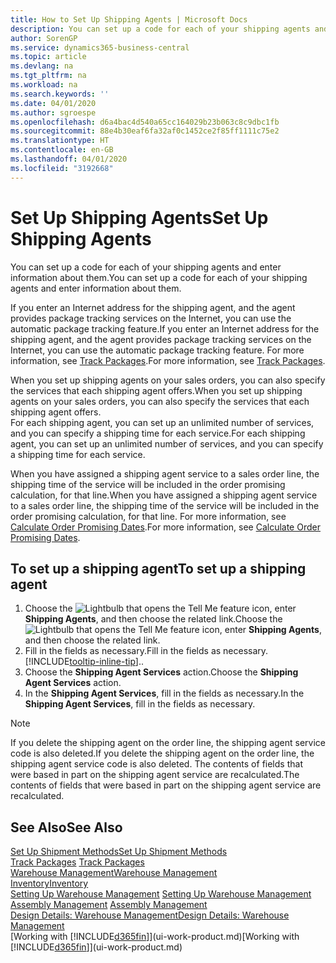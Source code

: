 ```yaml
---
title: How to Set Up Shipping Agents | Microsoft Docs
description: You can set up a code for each of your shipping agents and enter information about them.
author: SorenGP
ms.service: dynamics365-business-central
ms.topic: article
ms.devlang: na
ms.tgt_pltfrm: na
ms.workload: na
ms.search.keywords: ''
ms.date: 04/01/2020
ms.author: sgroespe
ms.openlocfilehash: d6a4bac4d540a65cc164029b23b063c8c9dbc1fb
ms.sourcegitcommit: 88e4b30eaf6fa32af0c1452ce2f85ff1111c75e2
ms.translationtype: HT
ms.contentlocale: en-GB
ms.lasthandoff: 04/01/2020
ms.locfileid: "3192668"
---
```

# <a name="set-up-shipping-agents"></a><span data-ttu-id="81f3d-103">Set Up Shipping Agents</span><span class="sxs-lookup"><span data-stu-id="81f3d-103">Set Up Shipping Agents</span></span>
<span data-ttu-id="81f3d-104">You can set up a code for each of your shipping agents and enter information about them.</span><span class="sxs-lookup"><span data-stu-id="81f3d-104">You can set up a code for each of your shipping agents and enter information about them.</span></span>  

<span data-ttu-id="81f3d-105">If you enter an Internet address for the shipping agent, and the agent provides package tracking services on the Internet, you can use the automatic package tracking feature.</span><span class="sxs-lookup"><span data-stu-id="81f3d-105">If you enter an Internet address for the shipping agent, and the agent provides package tracking services on the Internet, you can use the automatic package tracking feature.</span></span> <span data-ttu-id="81f3d-106">For more information, see [Track Packages](sales-how-track-packages.md).</span><span class="sxs-lookup"><span data-stu-id="81f3d-106">For more information, see [Track Packages](sales-how-track-packages.md).</span></span>

<span data-ttu-id="81f3d-107">When you set up shipping agents on your sales orders, you can also specify the services that each shipping agent offers.</span><span class="sxs-lookup"><span data-stu-id="81f3d-107">When you set up shipping agents on your sales orders, you can also specify the services that each shipping agent offers.</span></span>  
<span data-ttu-id="81f3d-108">For each shipping agent, you can set up an unlimited number of services, and you can specify a shipping time for each service.</span><span class="sxs-lookup"><span data-stu-id="81f3d-108">For each shipping agent, you can set up an unlimited number of services, and you can specify a shipping time for each service.</span></span>  

<span data-ttu-id="81f3d-109">When you have assigned a shipping agent service to a sales order line, the shipping time of the service will be included in the order promising calculation, for that line.</span><span class="sxs-lookup"><span data-stu-id="81f3d-109">When you have assigned a shipping agent service to a sales order line, the shipping time of the service will be included in the order promising calculation, for that line.</span></span> <span data-ttu-id="81f3d-110">For more information, see [Calculate Order Promising Dates](sales-how-to-calculate-order-promising-dates.md).</span><span class="sxs-lookup"><span data-stu-id="81f3d-110">For more information, see [Calculate Order Promising Dates](sales-how-to-calculate-order-promising-dates.md).</span></span>

## <a name="to-set-up-a-shipping-agent"></a><span data-ttu-id="81f3d-111">To set up a shipping agent</span><span class="sxs-lookup"><span data-stu-id="81f3d-111">To set up a shipping agent</span></span>  
1.  <span data-ttu-id="81f3d-112">Choose the ![Lightbulb that opens the Tell Me feature](media/ui-search/search_small.png "Tell me what you want to do") icon, enter **Shipping Agents**, and then choose the related link.</span><span class="sxs-lookup"><span data-stu-id="81f3d-112">Choose the ![Lightbulb that opens the Tell Me feature](media/ui-search/search_small.png "Tell me what you want to do") icon, enter **Shipping Agents**, and then choose the related link.</span></span>  
2.  <span data-ttu-id="81f3d-113">Fill in the fields as necessary.</span><span class="sxs-lookup"><span data-stu-id="81f3d-113">Fill in the fields as necessary.</span></span> [!INCLUDE[tooltip-inline-tip](includes/tooltip-inline-tip_md.md)]<span data-ttu-id="81f3d-114">.</span><span class="sxs-lookup"><span data-stu-id="81f3d-114">.</span></span>  
3.  <span data-ttu-id="81f3d-115">Choose the **Shipping Agent Services** action.</span><span class="sxs-lookup"><span data-stu-id="81f3d-115">Choose the **Shipping Agent Services** action.</span></span>
4. <span data-ttu-id="81f3d-116">In the **Shipping Agent Services**, fill in the fields as necessary.</span><span class="sxs-lookup"><span data-stu-id="81f3d-116">In the **Shipping Agent Services**, fill in the fields as necessary.</span></span>

> [!NOTE]  
>  <span data-ttu-id="81f3d-117">If you delete the shipping agent on the order line, the shipping agent service code is also deleted.</span><span class="sxs-lookup"><span data-stu-id="81f3d-117">If you delete the shipping agent on the order line, the shipping agent service code is also deleted.</span></span> <span data-ttu-id="81f3d-118">The contents of fields that were based in part on the shipping agent service are recalculated.</span><span class="sxs-lookup"><span data-stu-id="81f3d-118">The contents of fields that were based in part on the shipping agent service are recalculated.</span></span>  

## <a name="see-also"></a><span data-ttu-id="81f3d-119">See Also</span><span class="sxs-lookup"><span data-stu-id="81f3d-119">See Also</span></span>
[<span data-ttu-id="81f3d-120">Set Up Shipment Methods</span><span class="sxs-lookup"><span data-stu-id="81f3d-120">Set Up Shipment Methods</span></span>](sales-how-set-up-shipment-methods.md)  
<span data-ttu-id="81f3d-121">[Track Packages](sales-how-track-packages.md)  </span><span class="sxs-lookup"><span data-stu-id="81f3d-121">[Track Packages](sales-how-track-packages.md)  </span></span>  
[<span data-ttu-id="81f3d-122">Warehouse Management</span><span class="sxs-lookup"><span data-stu-id="81f3d-122">Warehouse Management</span></span>](warehouse-manage-warehouse.md)  
[<span data-ttu-id="81f3d-123">Inventory</span><span class="sxs-lookup"><span data-stu-id="81f3d-123">Inventory</span></span>](inventory-manage-inventory.md)  
<span data-ttu-id="81f3d-124">[Setting Up Warehouse Management](warehouse-setup-warehouse.md)   </span><span class="sxs-lookup"><span data-stu-id="81f3d-124">[Setting Up Warehouse Management](warehouse-setup-warehouse.md)   </span></span>  
<span data-ttu-id="81f3d-125">[Assembly Management](assembly-assemble-items.md)  </span><span class="sxs-lookup"><span data-stu-id="81f3d-125">[Assembly Management](assembly-assemble-items.md)  </span></span>  
[<span data-ttu-id="81f3d-126">Design Details: Warehouse Management</span><span class="sxs-lookup"><span data-stu-id="81f3d-126">Design Details: Warehouse Management</span></span>](design-details-warehouse-management.md)  
<span data-ttu-id="81f3d-127">[Working with [!INCLUDE[d365fin](includes/d365fin_md.md)]](ui-work-product.md)</span><span class="sxs-lookup"><span data-stu-id="81f3d-127">[Working with [!INCLUDE[d365fin](includes/d365fin_md.md)]](ui-work-product.md)</span></span>  
